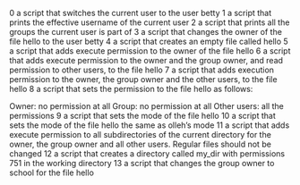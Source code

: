 0  a script that switches the current user to the user betty
1  a script that prints the effective username of the current user
2  a script that prints all the groups the current user is part of
3  a script that changes the owner of the file hello to the user betty
4  a script that creates an empty file called hello
5  a script that adds execute permission to the owner of the file hello
6  a script that adds execute permission to the owner and the group owner, and read permission to other users, to the file hello
7  a script that adds execution permission to the owner, the group owner and the other users, to the file hello
8  a script that sets the permission to the file hello as follows:

Owner: no permission at all
Group: no permission at all
Other users: all the permissions
9   a script that sets the mode of the file hello
10  a script that sets the mode of the file hello the same as olleh’s mode
11  a script that adds execute permission to all subdirectories of the current directory for the owner, the group owner and all other users. Regular files should not be changed
12  a script that creates a directory called my_dir with permissions 751 in the working directory
13   a script that changes the group owner to school for the file hello
